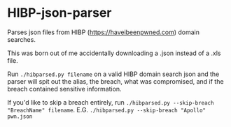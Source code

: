 # HIBP-json-parser
Parses json files from HIBP (https://haveibeenpwned.com) domain searches.

This was born out of me accidentally downloading a .json instead of a .xls file.

Run `./hibparsed.py filename` on a valid HIBP domain search json and the parser will spit out the alias, the breach, what was compromised, and if the breach contained sensitive information. 

If you'd like to skip a breach entirely, run `./hibparsed.py --skip-breach "BreachName" filename`. E.G. `./hibparsed.py --skip-breach "Apollo" pwn.json`
